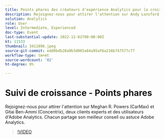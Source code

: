 ```yaml
---
title: Points phares des créateurs d’expérience Analytics pour la croissance
description: Rejoignez-nous pour attirer l’attention sur Andy Lunsford et Tyler Scott, deux clients experts et des utilisateurs d’Adobe Analytics. Chacun partage son meilleur conseil ou astuce Adobe Analytics. Leur session est suivie d'une occasion de poser des questions en direct. Tu ne veux pas rater ceci.
solution: Analytics
role: User
level: Intermediate, Experienced
doc-type: Event
last-substantial-update: 2022-12-01T00:00:00Z
kt: 11533
thumbnail: 3411896.jpeg
source-git-commit: edd0bdb28a9b3d065a64a95af6a216b747577c77
workflow-type: tm+mt
source-wordcount: '82'
ht-degree: 0%

---
```


# Suivi de croissance - Points phares

Rejoignez-nous pour attirer l&#39;attention sur Meghan R. Powers (CarMax) et Gitai Ben-Ammi (Concentrix), deux clients experts et des utilisateurs d&#39;Adobe Analytics. Chacun partage son meilleur conseil ou astuce Adobe Analytics.

>[!VIDEO](https://video.tv.adobe.com/v/3411896/?quality=12&learn=on)
